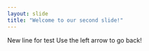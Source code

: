 ```yaml
---
layout: slide
title: "Welcome to our second slide!"
---
```

New line for test
Use the left arrow to go back!
